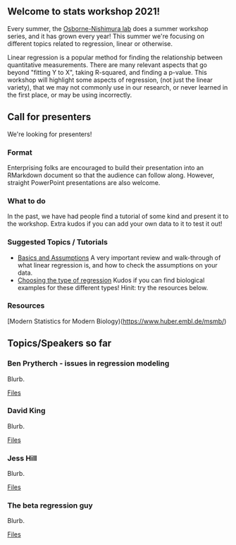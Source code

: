 ## Welcome to stats workshop 2021!
Every summer, the [Osborne-Nishimura lab](https://onishlab.colostate.edu/) does a summer workshop series, and it has grown every year! This summer we're focusing on different topics related to regression, linear or otherwise.

Linear regression is a popular method for finding the relationship between quantitative measurements. There are many relevant aspects that go beyond "fitting Y to X", taking R-squared, and finding a p-value.  This workshop will highlight some aspects of regression, (not just the linear variety), that we may not commonly use in our research, or never learned in the first place, or may be using incorrectly.

## Call for presenters
We're looking for presenters! 

### Format

Enterprising folks are encouraged to build their presentation into an RMarkdown document so that the audience can follow along. However, straight PowerPoint presentations are also welcome.

### What to do

In the past, we have had people find a tutorial of some kind and present it to the workshop. Extra kudos if you can add your own data to it to test it out!

### Suggested Topics / Tutorials
* [Basics and Assumptions](https://www.hackerearth.com/practice/machine-learning/machine-learning-algorithms/beginners-guide-regression-analysis-plot-interpretations/tutorial/) A very important review and walk-through of what linear regression is, and how to check the assumptions on your data.
* [Choosing the type of regression](https://statisticsbyjim.com/regression/choosing-regression-analysis/) Kudos if you can find biological examples for these different types! Hinit: try the resources below.

### Resources

[Modern Statistics for Modern Biology)(https://www.huber.embl.de/msmb/)

## Topics/Speakers so far

### Ben Prytherch - issues in regression modeling

Blurb. 

[Files](https://github.com/onish-stats-workshop/onish-stats-workshop.github.io/tree/main/benprytherch)

### David King

Blurb. 

[Files](https://github.com/onish-stats-workshop/onish-stats-workshop.github.io/tree/main/benprytherch)


### Jess Hill

Blurb. 

[Files](https://github.com/onish-stats-workshop/onish-stats-workshop.github.io/tree/main/benprytherch)


### The beta regression guy

Blurb. 

[Files](https://github.com/onish-stats-workshop/onish-stats-workshop.github.io/tree/main/benprytherch)



